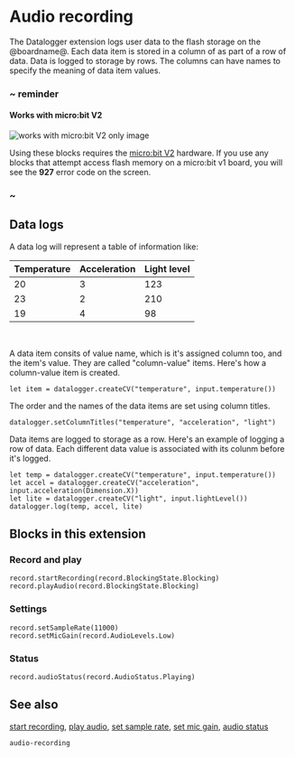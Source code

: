 # Audio recording

The Datalogger extension logs user data to the flash storage on the @boardname@. Each data item is stored in a column of as part of a row of data. Data is logged to storage by rows. The columns can have names to specify the meaning of data item values.

### ~ reminder

#### Works with micro:bit V2

![works with micro:bit V2 only image](/static/v2/v2-only.png)

Using these blocks requires the [micro:bit V2](/device/v2) hardware. If you use any blocks that attempt access flash memory on a micro:bit v1 board, you will see the **927** error code on the screen.

### ~

## Data logs

A data log will represent a table of information like:

| Temperature | Acceleration | Light level |
| - | - | - |
| 20 | 3 |123 |
| 23 | 2 | 210 |
| 19 | 4 | 98 |
<br/>

A data item consits of value name, which is it's assigned column too, and the item's value. They are called "column-value" items. Here's how a column-value item is created.

```
let item = datalogger.createCV("temperature", input.temperature())
```
The order and the names of the data items are set using column titles.

```
datalogger.setColumnTitles("temperature", "acceleration", "light")
```

Data items are logged to storage as a row. Here's an example of logging a row of data. Each different data value is associated with its colunm before it's logged.

```
let temp = datalogger.createCV("temperature", input.temperature())
let accel = datalogger.createCV("acceleration", input.acceleration(Dimension.X))
let lite = datalogger.createCV("light", input.lightLevel())
datalogger.log(temp, accel, lite)
```

## Blocks in this extension

### Record and play

```cards
record.startRecording(record.BlockingState.Blocking)
record.playAudio(record.BlockingState.Blocking)
```

### Settings

```cards
record.setSampleRate(11000)
record.setMicGain(record.AudioLevels.Low)
```

### Status

```cards
record.audioStatus(record.AudioStatus.Playing)
```

## See also

[start recording](/reference/record/start-recording),
[play audio](/reference/record/play-audio),
[set sample rate](/reference/record/set-sample-rate),
[set mic gain](/reference/record/set-mic-gain),
[audio status](/reference/record/audio-status)

```package
audio-recording
```